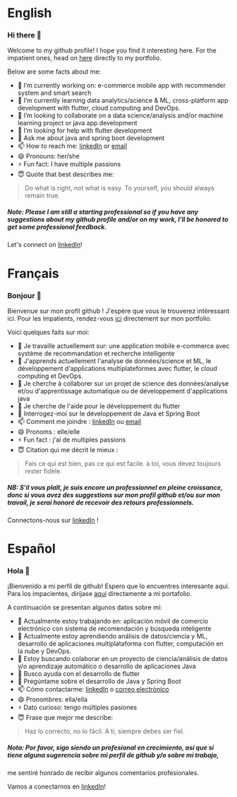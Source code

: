 # English 
### Hi there 👋
Welcome to my github profile! I hope you find it interesting here.
For the impatient ones, head on [here](https://nadiahylary.github.io/) directly to my portfolio. 

Below are some facts about me:

- 🔭 I’m currently working on: e-commerce mobile app with recommender system and smart search
- 🌱 I’m currently learning data analytics/science & ML, cross-platform app development with flutter, cloud computing and DevOps.
- 👯 I’m looking to collaborate on a data science/analysis and/or machine learning project or java app development
- 🤔 I’m looking for help with flutter development 
- 💬 Ask me about java and spring boot development
- 📫 How to reach me: [linkedIn](https://www.linkedin.com/in/nadia-hylary-455889182/) or [email](mail.to/nadia.hylary@esprit.tn)
- 😄 Pronouns: her/she
- ⚡ Fun fact: I have multiple passions
- 😇 Quote that best describes me: 
>Do what is right, not what is easy. To yourself, you should always remain true.

##### Note: Please I am still a starting professional so if you have any suggestions about my github profile and/or on my work, I'll be honored to get some professional feedback.
Let's connect on [linkedIn](https://www.linkedin.com/in/nadia-hylary-455889182/)! 


# Français
### Bonjour 👋
Bienvenue sur mon profil github ! J'espère que vous le trouverez intéressant ici.
Pour les impatients, rendez-vous [ici](https://nadiahylary.github.io/) directement sur mon portfolio.

Voici quelques faits sur moi:

- 🔭 Je travaille actuellement sur: une application mobile e-commerce avec système de recommandation et recherche intelligente
- 🌱 J'apprends actuellement l'analyse de données/science et ML, le développement d'applications multiplateformes avec flutter, le cloud computing et DevOps.
- 👯 Je cherche à collaborer sur un projet de science des données/analyse et/ou d'apprentissage automatique ou de développement d'applications java
- 🤔 Je cherche de l'aide pour le développement du flutter
- 💬 Interrogez-moi sur le développement de Java et Spring Boot
- 📫 Comment me joindre : [linkedIn](https://www.linkedin.com/in/nadia-hylary-455889182/) ou [email](mail.to/nadia.hylary@esprit.tn)
- 😄 Pronoms : elle/elle
- ⚡ Fun fact : j'ai de multiples passions
- 😇 Citation qui me décrit le mieux :
> Fais ce qui est bien, pas ce qui est facile. à toi, vous devez toujours rester fidèle.

##### NB: S'il vous plaît, je suis encore un professionnel en pleine croissance, donc si vous avez des suggestions sur mon profil github et/ou sur mon travail, je serai honoré de recevoir des retours professionnels.

Connectons-nous sur [linkedIn](https://www.linkedin.com/in/nadia-hylary-455889182/) !


# Español
### Hola 👋
¡Bienvenido a mi perfil de github! Espero que lo encuentres interesante aquí.
Para los impacientes, diríjase [aquí](https://nadiahylary.github.io/) directamente a mi portafolio.

A continuación se presentan algunos datos sobre mí:

- 🔭 Actualmente estoy trabajando en: aplicación móvil de comercio electrónico con sistema de recomendación y búsqueda inteligente
- 🌱 Actualmente estoy aprendiendo análisis de datos/ciencia y ML, desarrollo de aplicaciones multiplataforma con flutter, computación en la nube y DevOps.
- 👯 Estoy buscando colaborar en un proyecto de ciencia/análisis de datos y/o aprendizaje automático o desarrollo de aplicaciones Java
- 🤔 Busco ayuda con el desarrollo de flutter
- 💬 Pregúntame sobre el desarrollo de Java y Spring Boot
- 📫 Cómo contactarme: [linkedIn](https://www.linkedin.com/in/nadia-hylary-455889182/) o [correo electrónico](mail.to/nadia.hylary@esprit.tn)
- 😄 Pronombres: ella/ella
- ⚡ Dato curioso: tengo múltiples pasiones
- 😇 Frase que mejor me describe:
>Haz lo correcto, no lo fácil. A ti, siempre debes ser fiel.

##### Nota: Por favor, sigo siendo un profesional en crecimiento, así que si tiene alguna sugerencia sobre mi perfil de github y/o sobre mi trabajo, 
me sentiré honrado de recibir algunos comentarios profesionales.

Vamos a conectarnos en [linkedIn](https://www.linkedin.com/in/nadia-hylary-455889182/)!

<!--
**nadiahylary/nadiahylary** is a ✨ _special_ ✨ repository because its `README.md` (this file) appears on your GitHub profile.

Here are some ideas to get you started:

- 🔭 I’m currently working on: e-commerce mobile app with recommender system and smart search
- 🌱 I’m currently learning data analytics/science & ML, cross-platform app development with flutter, cloud computing and DevOps.
- 👯 I’m looking to collaborate on a data science/analysis/machine learning project
- 🤔 I’m looking for help with flutter development
- 💬 Ask me about java and spring boot api development
- 📫 How to reach me: [linkedIn](https://www.linkedin.com/in/nadia-hylary-455889182/)
- 😄 Pronouns: her/she
- ⚡ Fun fact: I have multiple passions 
-->
